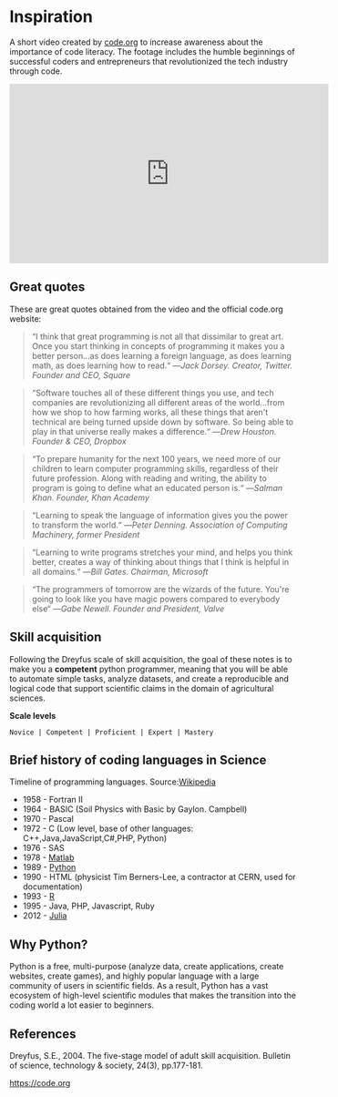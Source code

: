# Inspiration

A short video created by [code.org](https://www.code.org) to increase awareness about the importance of code literacy. The footage includes the humble beginnings of successful coders and entrepreneurs that revolutionized the tech industry through code.

<iframe width="560" height="315" src="https://www.youtube.com/embed/nKIu9yen5nc" frameborder="0" allow="accelerometer; autoplay; encrypted-media; gyroscope; picture-in-picture" allowfullscreen></iframe>


## Great quotes 

These are great quotes obtained from the video and the official code.org website:

>“I think that great programming is not all that dissimilar to great art. Once you start thinking in concepts of programming it makes you a better person...as does learning a foreign language, as does learning math, as does learning how to read.“ —*Jack Dorsey. Creator, Twitter. Founder and CEO, Square*

>“Software touches all of these different things you use, and tech companies are revolutionizing all different areas of the world...from how we shop to how farming works, all these things that aren't technical are being turned upside down by software. So being able to play in that universe really makes a difference.“ —*Drew Houston. Founder & CEO, Dropbox*

>“To prepare humanity for the next 100 years, we need more of our children to learn computer programming skills, regardless of their future profession. Along with reading and writing, the ability to program is going to define what an educated person is.“ —*Salman Khan. Founder, Khan Academy*

>“Learning to speak the language of information gives you the power to transform the world.“ —*Peter Denning. Association of Computing Machinery, former President*

>“Learning to write programs stretches your mind, and helps you think better, creates a way of thinking about things that I think is helpful in all domains.“ —*Bill Gates. Chairman, Microsoft*

>“The programmers of tomorrow are the wizards of the future. You're going to look like you have magic powers compared to everybody else“ —*Gabe Newell. Founder and President, Valve*


## Skill acquisition

Following the Dreyfus scale of skill acquisition, the goal of these notes is to make you a **competent** python programmer, meaning that you will be able to automate simple tasks, analyze datasets, and create a reproducible and logical code that support scientific claims in the domain of agricultural sciences. 

**Scale levels**

    Novice | Competent | Proficient | Expert | Mastery


## Brief history of coding languages in Science

Timeline of programming languages. Source:[Wikipedia](https://www.wikiwand.com/en/Timeline_of_programming_languages)

* 1958 - Fortran II
* 1964 - BASIC (Soil Physics with Basic by Gaylon. Campbell)
* 1970 - Pascal
* 1972 - C (Low level, base of other languages: C++,Java,JavaScript,C#,PHP, Python)
* 1976 - SAS
* 1978 - [Matlab](https://www.mathworks.com/products/matlab.html)
* 1989 - [Python](https://www.python.org/)
* 1990 - HTML (physicist Tim Berners-Lee, a contractor at CERN, used for documentation)
* 1993 - [R](https://www.r-project.org/)
* 1995 - Java, PHP, Javascript, Ruby
* 2012 - [Julia](https://julialang.org/)

## Why Python?

Python is a free, multi-purpose (analyze data, create applications, create websites, create games), and highly popular language with a large community of users in scientific fields. As a result, Python has a vast ecosystem of high-level scientific modules that makes the transition into the coding world a lot easier to beginners.


## References

Dreyfus, S.E., 2004. The five-stage model of adult skill acquisition. Bulletin of science, technology & society, 24(3), pp.177-181.

https://code.org

